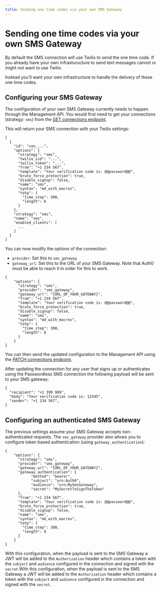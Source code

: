 ```yaml
---
title: Sending one time codes via your own SMS Gateway
---
```


# Sending one time codes via your own SMS Gateway

By default the SMS connection will use Twilio to send the one time code. If you already have your own infrasturucture to send text messages cannot or might not want to use Twilio.

Instead you'll want your own infrastructure to handle the delivery of these one time codes.

## Configuring your SMS Gateway

The configuration of your own SMS Gateway currently needs to happen through the Management API. You would first need to get your connections (strategy: `sms`) from the [GET connections endpoint](https://auth0.com/docs/api/v2#!/Connections/get_connections).

This will return your SMS connection with your Twilio settings:

```
[
  {
    "id": "con_...",
    "options": {
      "strategy": "sms",
      "twilio_sid": "...",
      "twilio_token": "...",
      "from": "+1 234 567",
      "template": "Your verification code is: @@password@@",
      "brute_force_protection": true,
      "disable_signup": false,
      "name": "sms",
      "syntax": "md_with_macros",
      "totp": {
        "time_step": 300,
        "length": 6
      }
    },
    "strategy": "sms",
    "name": "sms",
    "enabled_clients": [
      ...
    ]
  }
]
```

You can now modify the options of the connection:

 - `provider`: Set this to `sms_gateway`
 - `gateway_url`: Set this to the URL of your SMS Gateway. Note that Auth0 must be able to reach it in order for this to work.

```
{
    "options": {
      "strategy": "sms",
      "provider": "sms_gateway",
      "gateway_url": "{URL_OF_YOUR_GATEWAY}",
      "from": "+1 234 567",
      "template": "Your verification code is: @@password@@",
      "brute_force_protection": true,
      "disable_signup": false,
      "name": "sms",
      "syntax": "md_with_macros",
      "totp": {
        "time_step": 300,
        "length": 6
      }
    }
}
```

You can then send the updated configuration to the Management API using the [PATCH connections endpoint](https://auth0.com/docs/api/v2#!/Connections/patch_connections_by_id).

After updating the connection for any user that signs up or authenticates using the Passwordless SMS connection the following payload will be sent to your SMS gateway:

```
{
  "recipient": "+1 399 999",
  "body": "Your verification code is: 12345",
  "sender": "+1 234 567",
}
```

## Configuring an authenticated SMS Gateway

The previous settings assume your SMS Gateway accepts non-authenticated requests. The `sms_gateway` provider also allows you to configure token based authentication (using `gateway_authentication`):

```
{
    "options": {
      "strategy": "sms",
      "provider": "sms_gateway",
      "gateway_url": "{URL_OF_YOUR_GATEWAY}",
      "gateway_authentication": {
            "method": "bearer",
            "subject": "urn:Auth0",
            "audience": "urn:MySmsGateway",
            "secret": "MySecretToSignTheToken"
      },
      "from": "+1 234 567",
      "template": "Your verification code is: @@password@@",
      "brute_force_protection": true,
      "disable_signup": false,
      "name": "sms",
      "syntax": "md_with_macros",
      "totp": {
        "time_step": 300,
        "length": 6
      }
    }
}
```

With this configuration, when the payload is sent to the SMS Gateway a JWT will be added to the `Authorization` header which contains a token with the `subject` and `audience` configured in the connection and signed with the `secret`.With this configuration, when the payload is sent to the SMS Gateway a JWT will be added to the `Authorization` header which contains a token with the `subject` and `audience` configured in the connection and signed with the `secret`.